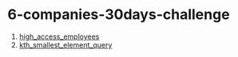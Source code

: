 # 6-companies-30days-challenge

1. [high_access_employees](https://leetcode.com/problems/high-access-employees/description/)
2. [kth_smallest_element_query](https://leetcode.com/problems/query-kth-smallest-trimmed-number/)
